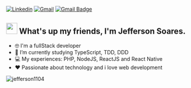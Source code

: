 [![Linkedin](https://img.shields.io/badge/LinkedIn-0077B5?style=for-the-badge&logo=linkedin&logoColor=white)](https://www.linkedin.com/in/jeffersonsjunior/) [![Gmail](https://img.shields.io/badge/Gmail-D14836?style=for-the-badge&logo=gmail&logoColor=white)](mailto:jefferson1104junior@gmail.com) [![Gmail Badge](https://img.shields.io/badge/Discord-7289DA?style=for-the-badge&logo=discord&logoColor=white)](https://discord.gg/gHbJysxg) 

## <img src="https://media.giphy.com/media/hvRJCLFzcasrR4ia7z/giphy.gif" width="30px"> What's up my friends, I'm Jefferson Soares.

- :nerd_face: I'm a fullStack developer
- :rocket:   I’m currently studying TypeScript, TDD, DDD
- :computer: My experiences: PHP, NodeJS, ReactJS and React Native
- :heart:  Passionate about technology and i love web development

<p> <img src="https://github-readme-stats.vercel.app/api?username=jefferson1104&show_icons=true" alt="jefferson1104" /> </p>
